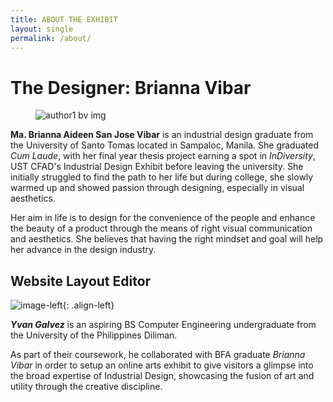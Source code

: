 ```yaml
---
title: ABOUT THE EXHIBIT
layout: single
permalink: /about/
---
```


# The Designer: Brianna Vibar
<figure>
  <img src="/utilis-arts1/assets/images/authors/artist_bv.jpg" alt="author1 bv img">
</figure>

**Ma. Brianna Aideen San Jose Vibar** is an industrial design graduate from the University of Santo Tomas located in Sampaloc, Manila. She graduated *Cum Laude*, with her final year thesis project earning a spot in *InDiversity*, UST CFAD's Industrial Design Exhibit before leaving the university. She initially struggled to find the path to her life but during college, she slowly warmed up and showed passion through designing, especially in visual aesthetics.

Her aim in life is to design for the convenience of the people and enhance the beauty of a product through the means of right visual communication and aesthetics. She believes that having the right mindset and goal will help her advance in the design industry. 

## Website Layout Editor

![image-left](/utilis-arts1/assets/images/authors/1.png){: .align-left}

***Yvan Galvez*** is an aspiring BS Computer Engineering undergraduate from the University of the Philippines Diliman. 

As part of their coursework, he collaborated with BFA graduate *Brianna Vibar* in order to setup an online arts exhibit to give visitors a glimpse into the broad expertise of Industrial Design, showcasing the fusion of art and utility through the creative discipline. 
